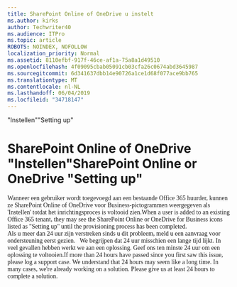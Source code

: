 ```yaml
---
title: SharePoint Online of OneDrive u instelt
ms.author: kirks
author: Techwriter40
ms.audience: ITPro
ms.topic: article
ROBOTS: NOINDEX, NOFOLLOW
localization_priority: Normal
ms.assetid: 8110efbf-917f-46ce-af1a-75a8a1d49510
ms.openlocfilehash: 4f09095cbab05091cb03cfa26c0674abd3645987
ms.sourcegitcommit: 6d341637dbb14e90726a1ce1d68f077ace9bb765
ms.translationtype: MT
ms.contentlocale: nl-NL
ms.lasthandoff: 06/04/2019
ms.locfileid: "34718147"
---
```

<span data-ttu-id="3405d-102">"Instellen"</span><span class="sxs-lookup"><span data-stu-id="3405d-102">"Setting up"</span></span>

# <a name="sharepoint-online-or-onedrive-setting-up"></a><span data-ttu-id="3405d-103">SharePoint Online of OneDrive "Instellen"</span><span class="sxs-lookup"><span data-stu-id="3405d-103">SharePoint Online or OneDrive "Setting up"</span></span>

<p style="margin: 0px;"><span data-ttu-id="3405d-104"><span style="font-family: Calibri;">Wanneer een gebruiker wordt toegevoegd aan een bestaande Office 365 huurder, kunnen ze SharePoint Online of OneDrive voor Business-pictogrammen weergegeven als 'Instellen' totdat het inrichtingsproces is voltooid zien.</span></span><span class="sxs-lookup"><span data-stu-id="3405d-104"><span style="font-family: Calibri;">When a user is added to an existing Office 365 tenant, they may see the SharePoint Online or OneDrive for Business icons listed as "Setting up" until the provisioning process has been completed.</span></span></span></p>  <p style="margin: 0px;"><span data-ttu-id="3405d-105"><span style="font-family: Calibri;">Als u meer dan 24 uur zijn verstreken sinds u dit probleem, meld u een aanvraag voor ondersteuning eerst gezien. &nbsp; </span> <span style="font-family: Calibri;">We begrijpen dat 24 uur misschien een lange tijd lijkt. In veel gevallen hebben werkt we aan een oplossing. Geef ons ten minste 24 uur om een oplossing te voltooien.</span></span><span class="sxs-lookup"><span data-stu-id="3405d-105"><span style="font-family: Calibri;">If more than 24 hours have passed since you first saw this issue, please log a support case.&nbsp;</span><span style="font-family: Calibri;">We understand that 24 hours may seem like a long time. In many cases, we're already working on a solution. Please give us at least 24 hours to complete a solution.</span></span></span></p>

